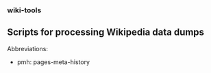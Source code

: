 ### wiki-tools ###
Scripts for processing Wikipedia data dumps
---
Abbreviations:
* pmh: pages-meta-history
